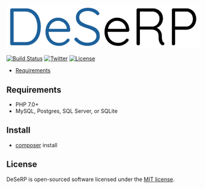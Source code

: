 ![DeSeRP](https://raw.githubusercontent.com/mverarey/DeSeRP/master/assets/DeSeRP.png)

[![Build Status](https://api.travis-ci.org/mverarey/dsrp.svg?branch=master)](https://travis-ci.org/mverarey/dsrp)
[![Twitter](https://img.shields.io/badge/twitter-@mverarey-blue.svg?style=flat)](http://twitter.com/mverarey)
[![License](https://img.shields.io/badge/license-MIT-green.svg?style=flat)](https://github.com/mverarey/DeSeRP/blob/master/LICENSE)

- [Requirements](#requirements)

## Requirements

- PHP 7.0+
- MySQL, Postgres, SQL Server, or SQLite

## Install
- [composer](https://getcomposer.org/) install

## License

DeSeRP is open-sourced software licensed under the [MIT license](http://opensource.org/licenses/MIT).
